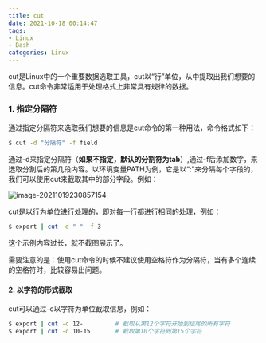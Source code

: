 ```yaml
---
title: cut
date: 2021-10-18 00:14:47
tags:
- Linux
- Bash
categories: Linux
---
```


cut是Linux中的一个重要数据选取工具，cut以“行”单位，从中提取出我们想要的信息。cut命令非常适用于处理格式上非常具有规律的数据。

<!--more-->

### 1. 指定分隔符

通过指定分隔符来选取我们想要的信息是cut命令的第一种用法，命令格式如下：

```bash
$ cut -d "分隔符" -f field
```

通过-d来指定分隔符（**如果不指定，默认的分割符为tab**）,通过-f后添加数字，来选取分割后的第几段内容。以环境变量PATH为例，它是以“:”来分隔每个字段的，我们可以使用cut来截取其中的部分字段。例如：

![image-20211019230857154](https://jxliu-picbed.oss-cn-shanghai.aliyuncs.com/img/image-20211019230857154.png)

cut是以行为单位进行处理的，即对每一行都进行相同的处理，例如：

```bash
$ export | cut -d " " -f 3
```

这个示例内容过长，就不截图展示了。

需要注意的是：使用cut命令的时候不建议使用空格符作为分隔符，当有多个连续的空格符时，比较容易出问题。

#### 2. 以字符的形式截取

cut可以通过-c以字符为单位截取信息，例如：

```bash
$ export | cut -c 12-         # 截取从第12个字符开始到结尾的所有字符
$ export | cut -c 10-15       # 截取第10个字符到第15个字符
```



